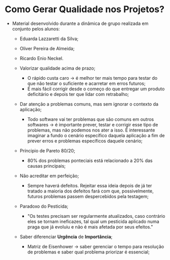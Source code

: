 # Como Gerar Qualidade nos Projetos?
- Material desenvolvido durante a dinâmica de grupo realizada em conjunto pelos alunos:
    - Eduarda Lazzaretti da Silva;
    - Oliver Pereira de Almeida;
    - Ricardo Enio Neckel.

    - Valorizar qualidade acima de prazo;
        - O rápido custa caro -> é melhor ter mais tempo para testar do que não testar o suficiente e acarretar em erros futuros;
        - É mais fácil corrigir desde o começo do que entregar um produto deficitário e depois ter que lidar com retrabalho;

    - Dar atenção a problemas comuns, mas sem ignorar o contexto da aplicação;
        - Todo software vai ter problemas que são comuns em outros softwares -> é importante prever, testar e corrigir esse tipo de problemas, mas não podemos nos ater a isso. É interessante imaginar a fundo o cenário específico daquela aplicação a fim de prever erros e problemas específicos daquele cenário;

    - Príncipio de Pareto 80/20;
        - 80% dos problemas ponteciais está relacionado a 20% das causas principais;

    - Não acreditar em perfeição;
        - Sempre haverá defeitos. Rejeitar essa ideia depois de já ter tratado a maioria dos defeitos fará com que, possivelmente, futuros problemas passem despercebidos pela testagem;

    - Paradoxo do Pesticida;
        - "Os testes precisam ser regularmente atualizados, caso contrário eles se tornam ineficazes, tal qual um pesticida aplicado numa praga que já evoluiu e não é mais afetada por seus efeitos."

    - Saber diferenciar **Urgência** de **Importância**;
        - Matriz de Eisenhower -> saber gerenciar o tempo para resolução de problemas e saber qual problema priorizar é essencial;